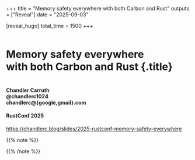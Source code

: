 +++
title = "Memory safety everywhere with both Carbon and Rust"
outputs = ["Reveal"]
date = "2025-09-03"

[reveal_hugo]
total_time = 1500
+++
<style>
.reveal h1.title {
    font-size: 2.8em;
}

.reveal h1.arrow {
    padding-top: 50px;
    padding-bottom: 50px;
    font: var(--r-code-font);
    font-size: 6.5em;
}

.reveal h1.arrow_long {
    padding-top: 50px;
    padding-bottom: 50px;
    font: var(--r-code-font);
    font-size: 1.25em;
}

.hana-grid {
position: absolute;
top: 3em; /* this fixes it on same position */
display: grid;
height: 100vh;
width: 100% !important;
grid-template-columns: repeat(6 1fr);
grid-template-rows: auto [arrow] 200px [field] max-content;
.left, .center, .right {
    grid-column-end: span 2;
    text-align: center;
    align-self: start;
}

.less-tightly, .more-tightly {
    grid-column: span 3;
    text-align: center;
}

.crab {
    font-size: 90px;
    grid-column: span 1;
}
.question {
    grid-column: span 1;
    text-align: right;
    font-size: 64px;
    /* for some reason the questions is wider than 1fr */
}

.arrow {
    grid-column: span 6;
    grid-row: "arrow";
    text-align: center;
    img {
    height: 150px;
    }
}

.greenfield, .brownfield {
    align-items: center;
    grid-row: "field";
    font-weight: 600;
    font-size: 64px;
}
.greenfield {
    grid-column-end: span 3;
    text-align: left;
}
.brownfield {
    grid-column-end: span 3;
    text-align: right;
}
}

</style>

<div class="r-stretch" style="display: flex; flex-direction: column; justify-content: center">

# Memory safety everywhere<br/>with both Carbon and Rust {.title}

</div>
<div class="col-container"><div class="col-4">

#### Chandler Carruth <br/> @chandlerc1024 <br/> chandlerc@{google,gmail}.com

</div><div class="col right">

#### RustConf 2025

</div></div>
<div class="right">

https://chandlerc.blog/slides/2025-rustconf-memory-safety-everywhere

</div>

{{% note %}}


{{% /note %}}
